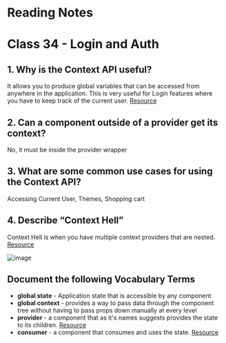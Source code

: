 
# Reading Notes

# Class 34 - Login and Auth

## 1. Why is the Context API useful?

It allows you to produce global variables that can be accessed from anywhere in the application. This is very useful for Login features where you have to keep track of the current user. [Resource](https://www.loginradius.com/blog/async/react-context-api/)

## 2. Can a component outside of a provider get its context?
No, it must be inside the provider wrapper

## 3. What are some common use cases for using the Context API?
Accessing Current User, Themes, Shopping cart

## 4. Describe “Context Hell”
Context Hell is when you have multiple context providers that are nested. [Resource](https://dev.to/alfredosalzillo/the-react-context-hell-7p4)

![image](https://user-images.githubusercontent.com/33704616/120714894-70fb1980-c489-11eb-8f02-208653c77fe9.png)


## Document the following Vocabulary Terms

- **global state** - Application state that is accessible by any component
- **global context** - provides a way to pass data through the component tree without having to pass props down manually at every level 
- **provider** - a component that as it's names suggests provides the state to its children. [Resource](https://www.loginradius.com/blog/async/react-context-api/)
- **consumer** -  a component that consumes and uses the state. [Resource](https://www.loginradius.com/blog/async/react-context-api/)





